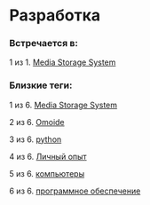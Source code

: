# Разработка

### Встречается в:

1 из 1. [Media Storage System](../Компьютеры%20и%20софт/Личный%20опыт/Omoide/Media%20Storage%20System.md)


### Близкие теги:

1 из 6. [Media Storage System](../__tags/media_storage_system.md)

2 из 6. [Omoide](../__tags/omoide.md)

3 из 6. [python](../__tags/python.md)

4 из 6. [Личный опыт](../__tags/lichnyy_opyt.md)

5 из 6. [компьютеры](../__tags/kompytery.md)

6 из 6. [программное обеспечение](../__tags/programmnoe_obespechenie.md)


